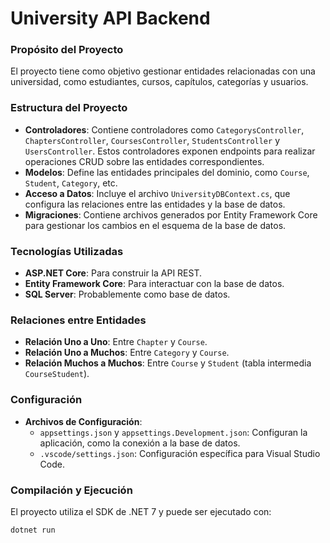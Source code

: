 # University API Backend

### Propósito del Proyecto

El proyecto tiene como objetivo gestionar entidades relacionadas con una universidad, como estudiantes, cursos, capítulos, categorías y usuarios.

### Estructura del Proyecto

- **Controladores**: Contiene controladores como `CategorysController`, `ChaptersController`, `CoursesController`, `StudentsController` y `UsersController`. Estos controladores exponen endpoints para realizar operaciones CRUD sobre las entidades correspondientes.
- **Modelos**: Define las entidades principales del dominio, como `Course`, `Student`, `Category`, etc.
- **Acceso a Datos**: Incluye el archivo `UniversityDBContext.cs`, que configura las relaciones entre las entidades y la base de datos.
- **Migraciones**: Contiene archivos generados por Entity Framework Core para gestionar los cambios en el esquema de la base de datos.

### Tecnologías Utilizadas

- **ASP.NET Core**: Para construir la API REST.
- **Entity Framework Core**: Para interactuar con la base de datos.
- **SQL Server**: Probablemente como base de datos.


### Relaciones entre Entidades

- **Relación Uno a Uno**: Entre `Chapter` y `Course`.
- **Relación Uno a Muchos**: Entre `Category` y `Course`.
- **Relación Muchos a Muchos**: Entre `Course` y `Student` (tabla intermedia `CourseStudent`).

### Configuración

- **Archivos de Configuración**:
  - `appsettings.json` y `appsettings.Development.json`: Configuran la aplicación, como la conexión a la base de datos.
  - `.vscode/settings.json`: Configuración específica para Visual Studio Code.

### Compilación y Ejecución

El proyecto utiliza el SDK de .NET 7 y puede ser ejecutado con:

```bash
dotnet run

```
